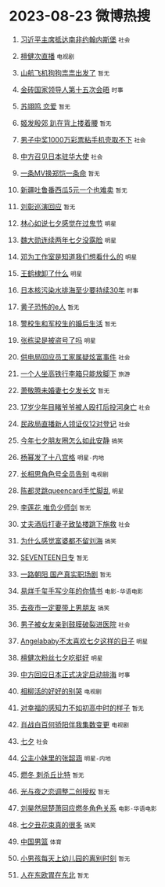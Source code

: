 # 2023-08-23 微博热搜 
1. [习近平主席抵达南非约翰内斯堡](https://m.weibo.cn/search?containerid=100103type%3D1%26t%3D10%26q%3D%23%E4%B9%A0%E8%BF%91%E5%B9%B3%E4%B8%BB%E5%B8%AD%E6%8A%B5%E8%BE%BE%E5%8D%97%E9%9D%9E%E7%BA%A6%E7%BF%B0%E5%86%85%E6%96%AF%E5%A0%A1%23&stream_entry_id=51&isnewpage=1&extparam=seat%3D1%26pos%3D0%26stream_entry_id%3D51%26c_type%3D51%26dgr%3D0%26filter_type%3Drealtimehot%26cate%3D10103%26display_time%3D1692720648%26pre_seqid%3D1692720648435027195112&luicode=10000011&lfid=106003type%3D25%26t%3D3%26disable_hot%3D1%26filter_type%3Drealtimehot) `社会` 

2. [檀健次直播](https://m.weibo.cn/search?containerid=100103type%3D1%26t%3D10%26q%3D%E6%AA%80%E5%81%A5%E6%AC%A1%E7%9B%B4%E6%92%AD&stream_entry_id=31&isnewpage=1&extparam=seat%3D1%26filter_type%3Drealtimehot%26stream_entry_id%3D31%26q%3D%25E6%25AA%2580%25E5%2581%25A5%25E6%25AC%25A1%25E7%259B%25B4%25E6%2592%25AD%26realpos%3D1%26flag%3D16%26pos%3D0%26dgr%3D0%26c_type%3D31%26cate%3D5001%26band_rank%3D1%26lcate%3D5001%26display_time%3D1692720648%26pre_seqid%3D1692720648435027195112&luicode=10000011&lfid=106003type%3D25%26t%3D3%26disable_hot%3D1%26filter_type%3Drealtimehot) `电视剧` 

3. [山航飞机狗狗祟祟出发了](https://m.weibo.cn/search?containerid=100103type%3D1%26t%3D10%26q%3D%E5%B1%B1%E8%88%AA%E9%A3%9E%E6%9C%BA%E7%8B%97%E7%8B%97%E7%A5%9F%E7%A5%9F%E5%87%BA%E5%8F%91%E4%BA%86&stream_entry_id=31&isnewpage=1&extparam=seat%3D1%26filter_type%3Drealtimehot%26stream_entry_id%3D31%26q%3D%25E5%25B1%25B1%25E8%2588%25AA%25E9%25A3%259E%25E6%259C%25BA%25E7%258B%2597%25E7%258B%2597%25E7%25A5%259F%25E7%25A5%259F%25E5%2587%25BA%25E5%258F%2591%25E4%25BA%2586%26realpos%3D2%26flag%3D1%26pos%3D1%26dgr%3D0%26c_type%3D31%26cate%3D5001%26band_rank%3D2%26lcate%3D5001%26display_time%3D1692720648%26pre_seqid%3D1692720648435027195112&luicode=10000011&lfid=106003type%3D25%26t%3D3%26disable_hot%3D1%26filter_type%3Drealtimehot) `暂无` 

4. [金砖国家领导人第十五次会晤](https://m.weibo.cn/search?containerid=100103type%3D1%26t%3D10%26q%3D%23%E9%87%91%E7%A0%96%E5%9B%BD%E5%AE%B6%E9%A2%86%E5%AF%BC%E4%BA%BA%E7%AC%AC%E5%8D%81%E4%BA%94%E6%AC%A1%E4%BC%9A%E6%99%A4%23&stream_entry_id=31&isnewpage=1&extparam=seat%3D1%26filter_type%3Drealtimehot%26stream_entry_id%3D31%26q%3D%2523%25E9%2587%2591%25E7%25A0%2596%25E5%259B%25BD%25E5%25AE%25B6%25E9%25A2%2586%25E5%25AF%25BC%25E4%25BA%25BA%25E7%25AC%25AC%25E5%258D%2581%25E4%25BA%2594%25E6%25AC%25A1%25E4%25BC%259A%25E6%2599%25A4%2523%26realpos%3D3%26flag%3D0%26pos%3D2%26dgr%3D0%26c_type%3D31%26cate%3D5001%26band_rank%3D3%26lcate%3D5001%26display_time%3D1692720648%26pre_seqid%3D1692720648435027195112&luicode=10000011&lfid=106003type%3D25%26t%3D3%26disable_hot%3D1%26filter_type%3Drealtimehot) `时事` 

5. [苏翊鸣 恋爱](https://m.weibo.cn/search?containerid=100103type%3D1%26t%3D10%26q%3D%E8%8B%8F%E7%BF%8A%E9%B8%A3+%E6%81%8B%E7%88%B1&stream_entry_id=31&isnewpage=1&extparam=seat%3D1%26filter_type%3Drealtimehot%26stream_entry_id%3D31%26q%3D%25E8%258B%258F%25E7%25BF%258A%25E9%25B8%25A3%2520%25E6%2581%258B%25E7%2588%25B1%26realpos%3D4%26flag%3D2%26pos%3D3%26dgr%3D0%26c_type%3D31%26cate%3D5001%26band_rank%3D4%26lcate%3D5001%26display_time%3D1692720648%26pre_seqid%3D1692720648435027195112&luicode=10000011&lfid=106003type%3D25%26t%3D3%26disable_hot%3D1%26filter_type%3Drealtimehot) `暂无` 

6. [姬发殷郊 趴在背上搂着腰](https://m.weibo.cn/search?containerid=100103type%3D1%26t%3D10%26q%3D%E5%A7%AC%E5%8F%91%E6%AE%B7%E9%83%8A+%E8%B6%B4%E5%9C%A8%E8%83%8C%E4%B8%8A%E6%90%82%E7%9D%80%E8%85%B0&stream_entry_id=31&isnewpage=1&extparam=seat%3D1%26filter_type%3Drealtimehot%26stream_entry_id%3D31%26q%3D%25E5%25A7%25AC%25E5%258F%2591%25E6%25AE%25B7%25E9%2583%258A%2520%25E8%25B6%25B4%25E5%259C%25A8%25E8%2583%258C%25E4%25B8%258A%25E6%2590%2582%25E7%259D%2580%25E8%2585%25B0%26realpos%3D5%26flag%3D1%26pos%3D4%26dgr%3D0%26c_type%3D31%26cate%3D5001%26band_rank%3D5%26lcate%3D5001%26display_time%3D1692720648%26pre_seqid%3D1692720648435027195112&luicode=10000011&lfid=106003type%3D25%26t%3D3%26disable_hot%3D1%26filter_type%3Drealtimehot) `暂无` 

7. [男子中奖1000万彩票粘手机壳取不下](https://m.weibo.cn/search?containerid=100103type%3D1%26t%3D10%26q%3D%23%E7%94%B7%E5%AD%90%E4%B8%AD%E5%A5%961000%E4%B8%87%E5%BD%A9%E7%A5%A8%E7%B2%98%E6%89%8B%E6%9C%BA%E5%A3%B3%E5%8F%96%E4%B8%8D%E4%B8%8B%23&stream_entry_id=31&isnewpage=1&extparam=seat%3D1%26filter_type%3Drealtimehot%26stream_entry_id%3D31%26q%3D%2523%25E7%2594%25B7%25E5%25AD%2590%25E4%25B8%25AD%25E5%25A5%25961000%25E4%25B8%2587%25E5%25BD%25A9%25E7%25A5%25A8%25E7%25B2%2598%25E6%2589%258B%25E6%259C%25BA%25E5%25A3%25B3%25E5%258F%2596%25E4%25B8%258D%25E4%25B8%258B%2523%26realpos%3D6%26flag%3D0%26pos%3D5%26dgr%3D0%26c_type%3D31%26cate%3D5001%26band_rank%3D6%26lcate%3D5001%26display_time%3D1692720648%26pre_seqid%3D1692720648435027195112&luicode=10000011&lfid=106003type%3D25%26t%3D3%26disable_hot%3D1%26filter_type%3Drealtimehot) `社会` 

8. [中方召见日本驻华大使](https://m.weibo.cn/search?containerid=100103type%3D1%26t%3D10%26q%3D%23%E4%B8%AD%E6%96%B9%E5%8F%AC%E8%A7%81%E6%97%A5%E6%9C%AC%E9%A9%BB%E5%8D%8E%E5%A4%A7%E4%BD%BF%23&stream_entry_id=31&isnewpage=1&extparam=seat%3D1%26filter_type%3Drealtimehot%26stream_entry_id%3D31%26q%3D%2523%25E4%25B8%25AD%25E6%2596%25B9%25E5%258F%25AC%25E8%25A7%2581%25E6%2597%25A5%25E6%259C%25AC%25E9%25A9%25BB%25E5%258D%258E%25E5%25A4%25A7%25E4%25BD%25BF%2523%26realpos%3D7%26flag%3D0%26pos%3D6%26dgr%3D0%26c_type%3D31%26cate%3D5001%26band_rank%3D7%26lcate%3D5001%26display_time%3D1692720648%26pre_seqid%3D1692720648435027195112&luicode=10000011&lfid=106003type%3D25%26t%3D3%26disable_hot%3D1%26filter_type%3Drealtimehot) `社会` 

9. [一条MV换郑恺一条命](https://m.weibo.cn/search?containerid=100103type%3D1%26t%3D10%26q%3D%E4%B8%80%E6%9D%A1MV%E6%8D%A2%E9%83%91%E6%81%BA%E4%B8%80%E6%9D%A1%E5%91%BD&stream_entry_id=31&isnewpage=1&extparam=seat%3D1%26filter_type%3Drealtimehot%26stream_entry_id%3D31%26q%3D%25E4%25B8%2580%25E6%259D%25A1MV%25E6%258D%25A2%25E9%2583%2591%25E6%2581%25BA%25E4%25B8%2580%25E6%259D%25A1%25E5%2591%25BD%26realpos%3D8%26flag%3D1%26pos%3D7%26dgr%3D0%26c_type%3D31%26cate%3D5001%26band_rank%3D8%26lcate%3D5001%26display_time%3D1692720648%26pre_seqid%3D1692720648435027195112&luicode=10000011&lfid=106003type%3D25%26t%3D3%26disable_hot%3D1%26filter_type%3Drealtimehot) `暂无` 

10. [新疆吐鲁番西瓜5元一个也难卖](https://m.weibo.cn/search?containerid=100103type%3D1%26t%3D10%26q%3D%E6%96%B0%E7%96%86%E5%90%90%E9%B2%81%E7%95%AA%E8%A5%BF%E7%93%9C5%E5%85%83%E4%B8%80%E4%B8%AA%E4%B9%9F%E9%9A%BE%E5%8D%96&stream_entry_id=31&isnewpage=1&extparam=seat%3D1%26filter_type%3Drealtimehot%26stream_entry_id%3D31%26q%3D%25E6%2596%25B0%25E7%2596%2586%25E5%2590%2590%25E9%25B2%2581%25E7%2595%25AA%25E8%25A5%25BF%25E7%2593%259C5%25E5%2585%2583%25E4%25B8%2580%25E4%25B8%25AA%25E4%25B9%259F%25E9%259A%25BE%25E5%258D%2596%26realpos%3D9%26flag%3D0%26pos%3D8%26dgr%3D0%26c_type%3D31%26cate%3D5001%26band_rank%3D9%26lcate%3D5001%26display_time%3D1692720648%26pre_seqid%3D1692720648435027195112&luicode=10000011&lfid=106003type%3D25%26t%3D3%26disable_hot%3D1%26filter_type%3Drealtimehot) `暂无` 

11. [刘彰巡演回应](https://m.weibo.cn/search?containerid=100103type%3D1%26t%3D10%26q%3D%E5%88%98%E5%BD%B0%E5%B7%A1%E6%BC%94%E5%9B%9E%E5%BA%94&stream_entry_id=31&isnewpage=1&extparam=seat%3D1%26filter_type%3Drealtimehot%26stream_entry_id%3D31%26q%3D%25E5%2588%2598%25E5%25BD%25B0%25E5%25B7%25A1%25E6%25BC%2594%25E5%259B%259E%25E5%25BA%2594%26realpos%3D10%26flag%3D1%26pos%3D9%26dgr%3D0%26c_type%3D31%26cate%3D5001%26band_rank%3D10%26lcate%3D5001%26display_time%3D1692720648%26pre_seqid%3D1692720648435027195112&luicode=10000011&lfid=106003type%3D25%26t%3D3%26disable_hot%3D1%26filter_type%3Drealtimehot) `暂无` 

12. [林心如说七夕感觉在过鬼节](https://m.weibo.cn/search?containerid=100103type%3D1%26t%3D10%26q%3D%23%E6%9E%97%E5%BF%83%E5%A6%82%E8%AF%B4%E4%B8%83%E5%A4%95%E6%84%9F%E8%A7%89%E5%9C%A8%E8%BF%87%E9%AC%BC%E8%8A%82%23&stream_entry_id=31&isnewpage=1&extparam=seat%3D1%26filter_type%3Drealtimehot%26stream_entry_id%3D31%26q%3D%2523%25E6%259E%2597%25E5%25BF%2583%25E5%25A6%2582%25E8%25AF%25B4%25E4%25B8%2583%25E5%25A4%2595%25E6%2584%259F%25E8%25A7%2589%25E5%259C%25A8%25E8%25BF%2587%25E9%25AC%25BC%25E8%258A%2582%2523%26realpos%3D11%26flag%3D2%26pos%3D10%26dgr%3D0%26c_type%3D31%26cate%3D5001%26band_rank%3D11%26lcate%3D5001%26display_time%3D1692720648%26pre_seqid%3D1692720648435027195112&luicode=10000011&lfid=106003type%3D25%26t%3D3%26disable_hot%3D1%26filter_type%3Drealtimehot) `明星` 

13. [魏大勋连续两年七夕没露脸](https://m.weibo.cn/search?containerid=100103type%3D1%26t%3D10%26q%3D%23%E9%AD%8F%E5%A4%A7%E5%8B%8B%E8%BF%9E%E7%BB%AD%E4%B8%A4%E5%B9%B4%E4%B8%83%E5%A4%95%E6%B2%A1%E9%9C%B2%E8%84%B8%23&stream_entry_id=31&isnewpage=1&extparam=seat%3D1%26filter_type%3Drealtimehot%26stream_entry_id%3D31%26q%3D%2523%25E9%25AD%258F%25E5%25A4%25A7%25E5%258B%258B%25E8%25BF%259E%25E7%25BB%25AD%25E4%25B8%25A4%25E5%25B9%25B4%25E4%25B8%2583%25E5%25A4%2595%25E6%25B2%25A1%25E9%259C%25B2%25E8%2584%25B8%2523%26realpos%3D12%26flag%3D2%26pos%3D11%26dgr%3D0%26c_type%3D31%26cate%3D5001%26band_rank%3D12%26lcate%3D5001%26display_time%3D1692720648%26pre_seqid%3D1692720648435027195112&luicode=10000011&lfid=106003type%3D25%26t%3D3%26disable_hot%3D1%26filter_type%3Drealtimehot) `明星` 

14. [邓为工作室是知道我们想看什么的](https://m.weibo.cn/search?containerid=100103type%3D1%26t%3D10%26q%3D%23%E9%82%93%E4%B8%BA%E5%B7%A5%E4%BD%9C%E5%AE%A4%E6%98%AF%E7%9F%A5%E9%81%93%E6%88%91%E4%BB%AC%E6%83%B3%E7%9C%8B%E4%BB%80%E4%B9%88%E7%9A%84%23&stream_entry_id=31&isnewpage=1&extparam=seat%3D1%26filter_type%3Drealtimehot%26stream_entry_id%3D31%26q%3D%2523%25E9%2582%2593%25E4%25B8%25BA%25E5%25B7%25A5%25E4%25BD%259C%25E5%25AE%25A4%25E6%2598%25AF%25E7%259F%25A5%25E9%2581%2593%25E6%2588%2591%25E4%25BB%25AC%25E6%2583%25B3%25E7%259C%258B%25E4%25BB%2580%25E4%25B9%2588%25E7%259A%2584%2523%26realpos%3D13%26flag%3D1%26pos%3D12%26dgr%3D0%26c_type%3D31%26cate%3D5001%26band_rank%3D13%26lcate%3D5001%26display_time%3D1692720648%26pre_seqid%3D1692720648435027195112&luicode=10000011&lfid=106003type%3D25%26t%3D3%26disable_hot%3D1%26filter_type%3Drealtimehot) `明星` 

15. [王鹤棣卸了什么](https://m.weibo.cn/search?containerid=100103type%3D1%26t%3D10%26q%3D%23%E7%8E%8B%E9%B9%A4%E6%A3%A3%E5%8D%B8%E4%BA%86%E4%BB%80%E4%B9%88%23&stream_entry_id=31&isnewpage=1&extparam=seat%3D1%26filter_type%3Drealtimehot%26stream_entry_id%3D31%26q%3D%2523%25E7%258E%258B%25E9%25B9%25A4%25E6%25A3%25A3%25E5%258D%25B8%25E4%25BA%2586%25E4%25BB%2580%25E4%25B9%2588%2523%26realpos%3D14%26flag%3D1%26pos%3D13%26dgr%3D0%26c_type%3D31%26cate%3D5001%26band_rank%3D14%26lcate%3D5001%26display_time%3D1692720648%26pre_seqid%3D1692720648435027195112&luicode=10000011&lfid=106003type%3D25%26t%3D3%26disable_hot%3D1%26filter_type%3Drealtimehot) `明星` 

16. [日本核污染水排海至少要持续30年](https://m.weibo.cn/search?containerid=100103type%3D1%26t%3D10%26q%3D%23%E6%97%A5%E6%9C%AC%E6%A0%B8%E6%B1%A1%E6%9F%93%E6%B0%B4%E6%8E%92%E6%B5%B7%E8%87%B3%E5%B0%91%E8%A6%81%E6%8C%81%E7%BB%AD30%E5%B9%B4%23&stream_entry_id=31&isnewpage=1&extparam=seat%3D1%26filter_type%3Drealtimehot%26stream_entry_id%3D31%26q%3D%2523%25E6%2597%25A5%25E6%259C%25AC%25E6%25A0%25B8%25E6%25B1%25A1%25E6%259F%2593%25E6%25B0%25B4%25E6%258E%2592%25E6%25B5%25B7%25E8%2587%25B3%25E5%25B0%2591%25E8%25A6%2581%25E6%258C%2581%25E7%25BB%25AD30%25E5%25B9%25B4%2523%26realpos%3D15%26flag%3D0%26pos%3D14%26dgr%3D0%26c_type%3D31%26cate%3D5001%26band_rank%3D15%26lcate%3D5001%26display_time%3D1692720648%26pre_seqid%3D1692720648435027195112&luicode=10000011&lfid=106003type%3D25%26t%3D3%26disable_hot%3D1%26filter_type%3Drealtimehot) `时事` 

17. [黄子恐怖的e人](https://m.weibo.cn/search?containerid=100103type%3D1%26t%3D10%26q%3D%E9%BB%84%E5%AD%90%E6%81%90%E6%80%96%E7%9A%84e%E4%BA%BA&stream_entry_id=31&isnewpage=1&extparam=seat%3D1%26filter_type%3Drealtimehot%26stream_entry_id%3D31%26q%3D%25E9%25BB%2584%25E5%25AD%2590%25E6%2581%2590%25E6%2580%2596%25E7%259A%2584e%25E4%25BA%25BA%26realpos%3D16%26flag%3D1%26pos%3D15%26dgr%3D0%26c_type%3D31%26cate%3D5001%26band_rank%3D16%26lcate%3D5001%26display_time%3D1692720648%26pre_seqid%3D1692720648435027195112&luicode=10000011&lfid=106003type%3D25%26t%3D3%26disable_hot%3D1%26filter_type%3Drealtimehot) `暂无` 

18. [警校生和军校生的婚后生活](https://m.weibo.cn/search?containerid=100103type%3D1%26t%3D10%26q%3D%E8%AD%A6%E6%A0%A1%E7%94%9F%E5%92%8C%E5%86%9B%E6%A0%A1%E7%94%9F%E7%9A%84%E5%A9%9A%E5%90%8E%E7%94%9F%E6%B4%BB&stream_entry_id=31&isnewpage=1&extparam=seat%3D1%26filter_type%3Drealtimehot%26stream_entry_id%3D31%26q%3D%25E8%25AD%25A6%25E6%25A0%25A1%25E7%2594%259F%25E5%2592%258C%25E5%2586%259B%25E6%25A0%25A1%25E7%2594%259F%25E7%259A%2584%25E5%25A9%259A%25E5%2590%258E%25E7%2594%259F%25E6%25B4%25BB%26realpos%3D17%26flag%3D1%26pos%3D16%26dgr%3D0%26c_type%3D31%26cate%3D5001%26band_rank%3D17%26lcate%3D5001%26display_time%3D1692720648%26pre_seqid%3D1692720648435027195112&luicode=10000011&lfid=106003type%3D25%26t%3D3%26disable_hot%3D1%26filter_type%3Drealtimehot) `暂无` 

19. [张栋梁是被盗号了吗](https://m.weibo.cn/search?containerid=100103type%3D1%26t%3D10%26q%3D%23%E5%BC%A0%E6%A0%8B%E6%A2%81%E6%98%AF%E8%A2%AB%E7%9B%97%E5%8F%B7%E4%BA%86%E5%90%97%23&stream_entry_id=31&isnewpage=1&extparam=seat%3D1%26filter_type%3Drealtimehot%26stream_entry_id%3D31%26q%3D%2523%25E5%25BC%25A0%25E6%25A0%258B%25E6%25A2%2581%25E6%2598%25AF%25E8%25A2%25AB%25E7%259B%2597%25E5%258F%25B7%25E4%25BA%2586%25E5%2590%2597%2523%26realpos%3D18%26flag%3D0%26pos%3D17%26dgr%3D0%26c_type%3D31%26cate%3D5001%26band_rank%3D18%26lcate%3D5001%26display_time%3D1692720648%26pre_seqid%3D1692720648435027195112&luicode=10000011&lfid=106003type%3D25%26t%3D3%26disable_hot%3D1%26filter_type%3Drealtimehot) `明星` 

20. [供电局回应员工家属疑炫富事件](https://m.weibo.cn/search?containerid=100103type%3D1%26t%3D10%26q%3D%23%E4%BE%9B%E7%94%B5%E5%B1%80%E5%9B%9E%E5%BA%94%E5%91%98%E5%B7%A5%E5%AE%B6%E5%B1%9E%E7%96%91%E7%82%AB%E5%AF%8C%E4%BA%8B%E4%BB%B6%23&stream_entry_id=31&isnewpage=1&extparam=seat%3D1%26filter_type%3Drealtimehot%26stream_entry_id%3D31%26q%3D%2523%25E4%25BE%259B%25E7%2594%25B5%25E5%25B1%2580%25E5%259B%259E%25E5%25BA%2594%25E5%2591%2598%25E5%25B7%25A5%25E5%25AE%25B6%25E5%25B1%259E%25E7%2596%2591%25E7%2582%25AB%25E5%25AF%258C%25E4%25BA%258B%25E4%25BB%25B6%2523%26realpos%3D19%26flag%3D0%26pos%3D18%26dgr%3D0%26c_type%3D31%26cate%3D5001%26band_rank%3D19%26lcate%3D5001%26display_time%3D1692720648%26pre_seqid%3D1692720648435027195112&luicode=10000011&lfid=106003type%3D25%26t%3D3%26disable_hot%3D1%26filter_type%3Drealtimehot) `社会` 

21. [一个人坐高铁行李箱只能放脚下](https://m.weibo.cn/search?containerid=100103type%3D1%26t%3D10%26q%3D%23%E4%B8%80%E4%B8%AA%E4%BA%BA%E5%9D%90%E9%AB%98%E9%93%81%E8%A1%8C%E6%9D%8E%E7%AE%B1%E5%8F%AA%E8%83%BD%E6%94%BE%E8%84%9A%E4%B8%8B%23&stream_entry_id=31&isnewpage=1&extparam=seat%3D1%26filter_type%3Drealtimehot%26stream_entry_id%3D31%26q%3D%2523%25E4%25B8%2580%25E4%25B8%25AA%25E4%25BA%25BA%25E5%259D%2590%25E9%25AB%2598%25E9%2593%2581%25E8%25A1%258C%25E6%259D%258E%25E7%25AE%25B1%25E5%258F%25AA%25E8%2583%25BD%25E6%2594%25BE%25E8%2584%259A%25E4%25B8%258B%2523%26realpos%3D20%26flag%3D0%26pos%3D19%26dgr%3D0%26c_type%3D31%26cate%3D5001%26band_rank%3D20%26lcate%3D5001%26display_time%3D1692720648%26pre_seqid%3D1692720648435027195112&luicode=10000011&lfid=106003type%3D25%26t%3D3%26disable_hot%3D1%26filter_type%3Drealtimehot) `旅游` 

22. [萧敬腾未婚妻七夕发长文](https://m.weibo.cn/search?containerid=100103type%3D1%26t%3D10%26q%3D%E8%90%A7%E6%95%AC%E8%85%BE%E6%9C%AA%E5%A9%9A%E5%A6%BB%E4%B8%83%E5%A4%95%E5%8F%91%E9%95%BF%E6%96%87&stream_entry_id=31&isnewpage=1&extparam=seat%3D1%26filter_type%3Drealtimehot%26stream_entry_id%3D31%26q%3D%25E8%2590%25A7%25E6%2595%25AC%25E8%2585%25BE%25E6%259C%25AA%25E5%25A9%259A%25E5%25A6%25BB%25E4%25B8%2583%25E5%25A4%2595%25E5%258F%2591%25E9%2595%25BF%25E6%2596%2587%26realpos%3D21%26flag%3D1%26pos%3D20%26dgr%3D0%26c_type%3D31%26cate%3D5001%26band_rank%3D21%26lcate%3D5001%26display_time%3D1692720648%26pre_seqid%3D1692720648435027195112&luicode=10000011&lfid=106003type%3D25%26t%3D3%26disable_hot%3D1%26filter_type%3Drealtimehot) `暂无` 

23. [17岁少年目睹爷爷被人殴打后投河身亡](https://m.weibo.cn/search?containerid=100103type%3D1%26t%3D10%26q%3D%2317%E5%B2%81%E5%B0%91%E5%B9%B4%E7%9B%AE%E7%9D%B9%E7%88%B7%E7%88%B7%E8%A2%AB%E4%BA%BA%E6%AE%B4%E6%89%93%E5%90%8E%E6%8A%95%E6%B2%B3%E8%BA%AB%E4%BA%A1%23&stream_entry_id=31&isnewpage=1&extparam=seat%3D1%26filter_type%3Drealtimehot%26stream_entry_id%3D31%26q%3D%252317%25E5%25B2%2581%25E5%25B0%2591%25E5%25B9%25B4%25E7%259B%25AE%25E7%259D%25B9%25E7%2588%25B7%25E7%2588%25B7%25E8%25A2%25AB%25E4%25BA%25BA%25E6%25AE%25B4%25E6%2589%2593%25E5%2590%258E%25E6%258A%2595%25E6%25B2%25B3%25E8%25BA%25AB%25E4%25BA%25A1%2523%26realpos%3D22%26flag%3D1%26pos%3D21%26dgr%3D0%26c_type%3D31%26cate%3D5001%26band_rank%3D22%26lcate%3D5001%26display_time%3D1692720648%26pre_seqid%3D1692720648435027195112&luicode=10000011&lfid=106003type%3D25%26t%3D3%26disable_hot%3D1%26filter_type%3Drealtimehot) `社会` 

24. [民政局直播新人领证仅12对登记](https://m.weibo.cn/search?containerid=100103type%3D1%26t%3D10%26q%3D%23%E6%B0%91%E6%94%BF%E5%B1%80%E7%9B%B4%E6%92%AD%E6%96%B0%E4%BA%BA%E9%A2%86%E8%AF%81%E4%BB%8512%E5%AF%B9%E7%99%BB%E8%AE%B0%23&stream_entry_id=31&isnewpage=1&extparam=seat%3D1%26filter_type%3Drealtimehot%26stream_entry_id%3D31%26q%3D%2523%25E6%25B0%2591%25E6%2594%25BF%25E5%25B1%2580%25E7%259B%25B4%25E6%2592%25AD%25E6%2596%25B0%25E4%25BA%25BA%25E9%25A2%2586%25E8%25AF%2581%25E4%25BB%258512%25E5%25AF%25B9%25E7%2599%25BB%25E8%25AE%25B0%2523%26realpos%3D23%26flag%3D1%26pos%3D22%26dgr%3D0%26c_type%3D31%26cate%3D5001%26band_rank%3D23%26lcate%3D5001%26display_time%3D1692720648%26pre_seqid%3D1692720648435027195112&luicode=10000011&lfid=106003type%3D25%26t%3D3%26disable_hot%3D1%26filter_type%3Drealtimehot) `社会` 

25. [今年七夕朋友圈怎么如此安静](https://m.weibo.cn/search?containerid=100103type%3D1%26t%3D10%26q%3D%23%E4%BB%8A%E5%B9%B4%E4%B8%83%E5%A4%95%E6%9C%8B%E5%8F%8B%E5%9C%88%E6%80%8E%E4%B9%88%E5%A6%82%E6%AD%A4%E5%AE%89%E9%9D%99%23&stream_entry_id=31&isnewpage=1&extparam=seat%3D1%26filter_type%3Drealtimehot%26stream_entry_id%3D31%26q%3D%2523%25E4%25BB%258A%25E5%25B9%25B4%25E4%25B8%2583%25E5%25A4%2595%25E6%259C%258B%25E5%258F%258B%25E5%259C%2588%25E6%2580%258E%25E4%25B9%2588%25E5%25A6%2582%25E6%25AD%25A4%25E5%25AE%2589%25E9%259D%2599%2523%26realpos%3D24%26flag%3D0%26pos%3D23%26dgr%3D0%26c_type%3D31%26cate%3D5001%26band_rank%3D24%26lcate%3D5001%26display_time%3D1692720648%26pre_seqid%3D1692720648435027195112&luicode=10000011&lfid=106003type%3D25%26t%3D3%26disable_hot%3D1%26filter_type%3Drealtimehot) `搞笑` 

26. [杨幂发了十八宫格](https://m.weibo.cn/search?containerid=100103type%3D1%26t%3D10%26q%3D%23%E6%9D%A8%E5%B9%82%E5%8F%91%E4%BA%86%E5%8D%81%E5%85%AB%E5%AE%AB%E6%A0%BC%23&stream_entry_id=31&isnewpage=1&extparam=seat%3D1%26filter_type%3Drealtimehot%26stream_entry_id%3D31%26q%3D%2523%25E6%259D%25A8%25E5%25B9%2582%25E5%258F%2591%25E4%25BA%2586%25E5%258D%2581%25E5%2585%25AB%25E5%25AE%25AB%25E6%25A0%25BC%2523%26realpos%3D25%26flag%3D1%26pos%3D24%26dgr%3D0%26c_type%3D31%26cate%3D5001%26band_rank%3D25%26lcate%3D5001%26display_time%3D1692720648%26pre_seqid%3D1692720648435027195112&luicode=10000011&lfid=106003type%3D25%26t%3D3%26disable_hot%3D1%26filter_type%3Drealtimehot) `明星-内地` 

27. [长相思角色号全员告别](https://m.weibo.cn/search?containerid=100103type%3D1%26t%3D10%26q%3D%23%E9%95%BF%E7%9B%B8%E6%80%9D%E8%A7%92%E8%89%B2%E5%8F%B7%E5%85%A8%E5%91%98%E5%91%8A%E5%88%AB%23&stream_entry_id=31&isnewpage=1&extparam=seat%3D1%26filter_type%3Drealtimehot%26stream_entry_id%3D31%26q%3D%2523%25E9%2595%25BF%25E7%259B%25B8%25E6%2580%259D%25E8%25A7%2592%25E8%2589%25B2%25E5%258F%25B7%25E5%2585%25A8%25E5%2591%2598%25E5%2591%258A%25E5%2588%25AB%2523%26realpos%3D26%26flag%3D1%26pos%3D25%26dgr%3D0%26c_type%3D31%26cate%3D5001%26band_rank%3D26%26lcate%3D5001%26display_time%3D1692720648%26pre_seqid%3D1692720648435027195112&luicode=10000011&lfid=106003type%3D25%26t%3D3%26disable_hot%3D1%26filter_type%3Drealtimehot) `电视剧` 

28. [陈都灵跳queencard手忙脚乱](https://m.weibo.cn/search?containerid=100103type%3D1%26t%3D10%26q%3D%23%E9%99%88%E9%83%BD%E7%81%B5%E8%B7%B3queencard%E6%89%8B%E5%BF%99%E8%84%9A%E4%B9%B1%23&stream_entry_id=31&isnewpage=1&extparam=seat%3D1%26filter_type%3Drealtimehot%26stream_entry_id%3D31%26q%3D%2523%25E9%2599%2588%25E9%2583%25BD%25E7%2581%25B5%25E8%25B7%25B3queencard%25E6%2589%258B%25E5%25BF%2599%25E8%2584%259A%25E4%25B9%25B1%2523%26realpos%3D27%26flag%3D1%26pos%3D26%26dgr%3D0%26c_type%3D31%26cate%3D5001%26band_rank%3D27%26lcate%3D5001%26display_time%3D1692720648%26pre_seqid%3D1692720648435027195112&luicode=10000011&lfid=106003type%3D25%26t%3D3%26disable_hot%3D1%26filter_type%3Drealtimehot) `明星` 

29. [李莲花 唯负少师剑](https://m.weibo.cn/search?containerid=100103type%3D1%26t%3D10%26q%3D%E6%9D%8E%E8%8E%B2%E8%8A%B1+%E5%94%AF%E8%B4%9F%E5%B0%91%E5%B8%88%E5%89%91&stream_entry_id=31&isnewpage=1&extparam=seat%3D1%26filter_type%3Drealtimehot%26stream_entry_id%3D31%26q%3D%25E6%259D%258E%25E8%258E%25B2%25E8%258A%25B1%2520%25E5%2594%25AF%25E8%25B4%259F%25E5%25B0%2591%25E5%25B8%2588%25E5%2589%2591%26realpos%3D28%26flag%3D1%26pos%3D27%26dgr%3D0%26c_type%3D31%26cate%3D5001%26band_rank%3D28%26lcate%3D5001%26display_time%3D1692720648%26pre_seqid%3D1692720648435027195112&luicode=10000011&lfid=106003type%3D25%26t%3D3%26disable_hot%3D1%26filter_type%3Drealtimehot) `暂无` 

30. [丈夫酒后打妻子致坠楼跳下施救](https://m.weibo.cn/search?containerid=100103type%3D1%26t%3D10%26q%3D%23%E4%B8%88%E5%A4%AB%E9%85%92%E5%90%8E%E6%89%93%E5%A6%BB%E5%AD%90%E8%87%B4%E5%9D%A0%E6%A5%BC%E8%B7%B3%E4%B8%8B%E6%96%BD%E6%95%91%23&stream_entry_id=31&isnewpage=1&extparam=seat%3D1%26filter_type%3Drealtimehot%26stream_entry_id%3D31%26q%3D%2523%25E4%25B8%2588%25E5%25A4%25AB%25E9%2585%2592%25E5%2590%258E%25E6%2589%2593%25E5%25A6%25BB%25E5%25AD%2590%25E8%2587%25B4%25E5%259D%25A0%25E6%25A5%25BC%25E8%25B7%25B3%25E4%25B8%258B%25E6%2596%25BD%25E6%2595%2591%2523%26realpos%3D29%26flag%3D0%26pos%3D28%26dgr%3D0%26c_type%3D31%26cate%3D5001%26band_rank%3D29%26lcate%3D5001%26display_time%3D1692720648%26pre_seqid%3D1692720648435027195112&luicode=10000011&lfid=106003type%3D25%26t%3D3%26disable_hot%3D1%26filter_type%3Drealtimehot) `社会` 

31. [为什么感觉富婆都不留刘海](https://m.weibo.cn/search?containerid=100103type%3D1%26t%3D10%26q%3D%23%E4%B8%BA%E4%BB%80%E4%B9%88%E6%84%9F%E8%A7%89%E5%AF%8C%E5%A9%86%E9%83%BD%E4%B8%8D%E7%95%99%E5%88%98%E6%B5%B7%23&stream_entry_id=31&isnewpage=1&extparam=seat%3D1%26filter_type%3Drealtimehot%26stream_entry_id%3D31%26q%3D%2523%25E4%25B8%25BA%25E4%25BB%2580%25E4%25B9%2588%25E6%2584%259F%25E8%25A7%2589%25E5%25AF%258C%25E5%25A9%2586%25E9%2583%25BD%25E4%25B8%258D%25E7%2595%2599%25E5%2588%2598%25E6%25B5%25B7%2523%26realpos%3D30%26flag%3D0%26pos%3D29%26dgr%3D0%26c_type%3D31%26cate%3D5001%26band_rank%3D30%26lcate%3D5001%26display_time%3D1692720648%26pre_seqid%3D1692720648435027195112&luicode=10000011&lfid=106003type%3D25%26t%3D3%26disable_hot%3D1%26filter_type%3Drealtimehot) `搞笑` 

32. [SEVENTEEN日专](https://m.weibo.cn/search?containerid=100103type%3D1%26t%3D10%26q%3DSEVENTEEN%E6%97%A5%E4%B8%93&stream_entry_id=31&isnewpage=1&extparam=seat%3D1%26filter_type%3Drealtimehot%26stream_entry_id%3D31%26q%3DSEVENTEEN%25E6%2597%25A5%25E4%25B8%2593%26realpos%3D31%26flag%3D1%26pos%3D30%26dgr%3D0%26c_type%3D31%26cate%3D5001%26band_rank%3D31%26lcate%3D5001%26display_time%3D1692720648%26pre_seqid%3D1692720648435027195112&luicode=10000011&lfid=106003type%3D25%26t%3D3%26disable_hot%3D1%26filter_type%3Drealtimehot) `暂无` 

33. [一路朝阳 国产真实职场剧](https://m.weibo.cn/search?containerid=100103type%3D1%26t%3D10%26q%3D%E4%B8%80%E8%B7%AF%E6%9C%9D%E9%98%B3+%E5%9B%BD%E4%BA%A7%E7%9C%9F%E5%AE%9E%E8%81%8C%E5%9C%BA%E5%89%A7&stream_entry_id=31&isnewpage=1&extparam=seat%3D1%26filter_type%3Drealtimehot%26stream_entry_id%3D31%26q%3D%25E4%25B8%2580%25E8%25B7%25AF%25E6%259C%259D%25E9%2598%25B3%2520%25E5%259B%25BD%25E4%25BA%25A7%25E7%259C%259F%25E5%25AE%259E%25E8%2581%258C%25E5%259C%25BA%25E5%2589%25A7%26realpos%3D32%26flag%3D1%26pos%3D31%26dgr%3D0%26c_type%3D31%26cate%3D5001%26band_rank%3D32%26lcate%3D5001%26display_time%3D1692720648%26pre_seqid%3D1692720648435027195112&luicode=10000011&lfid=106003type%3D25%26t%3D3%26disable_hot%3D1%26filter_type%3Drealtimehot) `暂无` 

34. [易烊千玺手写少年的你情书](https://m.weibo.cn/search?containerid=100103type%3D1%26t%3D10%26q%3D%23%E6%98%93%E7%83%8A%E5%8D%83%E7%8E%BA%E6%89%8B%E5%86%99%E5%B0%91%E5%B9%B4%E7%9A%84%E4%BD%A0%E6%83%85%E4%B9%A6%23&stream_entry_id=31&isnewpage=1&extparam=seat%3D1%26filter_type%3Drealtimehot%26stream_entry_id%3D31%26q%3D%2523%25E6%2598%2593%25E7%2583%258A%25E5%258D%2583%25E7%258E%25BA%25E6%2589%258B%25E5%2586%2599%25E5%25B0%2591%25E5%25B9%25B4%25E7%259A%2584%25E4%25BD%25A0%25E6%2583%2585%25E4%25B9%25A6%2523%26realpos%3D33%26flag%3D1%26pos%3D32%26dgr%3D0%26c_type%3D31%26cate%3D5001%26band_rank%3D33%26lcate%3D5001%26display_time%3D1692720648%26pre_seqid%3D1692720648435027195112&luicode=10000011&lfid=106003type%3D25%26t%3D3%26disable_hot%3D1%26filter_type%3Drealtimehot) `电影-华语电影` 

35. [去夜市一定要带上男朋友](https://m.weibo.cn/search?containerid=100103type%3D1%26t%3D10%26q%3D%23%E5%8E%BB%E5%A4%9C%E5%B8%82%E4%B8%80%E5%AE%9A%E8%A6%81%E5%B8%A6%E4%B8%8A%E7%94%B7%E6%9C%8B%E5%8F%8B%23&stream_entry_id=31&isnewpage=1&extparam=seat%3D1%26filter_type%3Drealtimehot%26stream_entry_id%3D31%26q%3D%2523%25E5%258E%25BB%25E5%25A4%259C%25E5%25B8%2582%25E4%25B8%2580%25E5%25AE%259A%25E8%25A6%2581%25E5%25B8%25A6%25E4%25B8%258A%25E7%2594%25B7%25E6%259C%258B%25E5%258F%258B%2523%26realpos%3D34%26flag%3D1%26pos%3D33%26dgr%3D0%26c_type%3D31%26cate%3D5001%26band_rank%3D34%26lcate%3D5001%26display_time%3D1692720648%26pre_seqid%3D1692720648435027195112&luicode=10000011&lfid=106003type%3D25%26t%3D3%26disable_hot%3D1%26filter_type%3Drealtimehot) `搞笑` 

36. [男子被女友亲到鼓膜破裂进医院](https://m.weibo.cn/search?containerid=100103type%3D1%26t%3D10%26q%3D%23%E7%94%B7%E5%AD%90%E8%A2%AB%E5%A5%B3%E5%8F%8B%E4%BA%B2%E5%88%B0%E9%BC%93%E8%86%9C%E7%A0%B4%E8%A3%82%E8%BF%9B%E5%8C%BB%E9%99%A2%23&stream_entry_id=31&isnewpage=1&extparam=seat%3D1%26filter_type%3Drealtimehot%26stream_entry_id%3D31%26q%3D%2523%25E7%2594%25B7%25E5%25AD%2590%25E8%25A2%25AB%25E5%25A5%25B3%25E5%258F%258B%25E4%25BA%25B2%25E5%2588%25B0%25E9%25BC%2593%25E8%2586%259C%25E7%25A0%25B4%25E8%25A3%2582%25E8%25BF%259B%25E5%258C%25BB%25E9%2599%25A2%2523%26realpos%3D35%26flag%3D0%26pos%3D34%26dgr%3D0%26c_type%3D31%26cate%3D5001%26band_rank%3D35%26lcate%3D5001%26display_time%3D1692720648%26pre_seqid%3D1692720648435027195112&luicode=10000011&lfid=106003type%3D25%26t%3D3%26disable_hot%3D1%26filter_type%3Drealtimehot) `社会` 

37. [Angelababy不太喜欢七夕这样的日子](https://m.weibo.cn/search?containerid=100103type%3D1%26t%3D10%26q%3D%23Angelababy%E4%B8%8D%E5%A4%AA%E5%96%9C%E6%AC%A2%E4%B8%83%E5%A4%95%E8%BF%99%E6%A0%B7%E7%9A%84%E6%97%A5%E5%AD%90%23&stream_entry_id=31&isnewpage=1&extparam=seat%3D1%26filter_type%3Drealtimehot%26stream_entry_id%3D31%26q%3D%2523Angelababy%25E4%25B8%258D%25E5%25A4%25AA%25E5%2596%259C%25E6%25AC%25A2%25E4%25B8%2583%25E5%25A4%2595%25E8%25BF%2599%25E6%25A0%25B7%25E7%259A%2584%25E6%2597%25A5%25E5%25AD%2590%2523%26realpos%3D36%26flag%3D1%26pos%3D35%26dgr%3D0%26c_type%3D31%26cate%3D5001%26band_rank%3D36%26lcate%3D5001%26display_time%3D1692720648%26pre_seqid%3D1692720648435027195112&luicode=10000011&lfid=106003type%3D25%26t%3D3%26disable_hot%3D1%26filter_type%3Drealtimehot) `明星` 

38. [檀健次粉丝七夕吃挺好](https://m.weibo.cn/search?containerid=100103type%3D1%26t%3D10%26q%3D%23%E6%AA%80%E5%81%A5%E6%AC%A1%E7%B2%89%E4%B8%9D%E4%B8%83%E5%A4%95%E5%90%83%E6%8C%BA%E5%A5%BD%23&stream_entry_id=31&isnewpage=1&extparam=seat%3D1%26filter_type%3Drealtimehot%26stream_entry_id%3D31%26q%3D%2523%25E6%25AA%2580%25E5%2581%25A5%25E6%25AC%25A1%25E7%25B2%2589%25E4%25B8%259D%25E4%25B8%2583%25E5%25A4%2595%25E5%2590%2583%25E6%258C%25BA%25E5%25A5%25BD%2523%26realpos%3D37%26flag%3D1%26pos%3D36%26dgr%3D0%26c_type%3D31%26cate%3D5001%26band_rank%3D37%26lcate%3D5001%26display_time%3D1692720648%26pre_seqid%3D1692720648435027195112&luicode=10000011&lfid=106003type%3D25%26t%3D3%26disable_hot%3D1%26filter_type%3Drealtimehot) `明星` 

39. [中方回应日本正式决定启动排海](https://m.weibo.cn/search?containerid=100103type%3D1%26t%3D10%26q%3D%23%E4%B8%AD%E6%96%B9%E5%9B%9E%E5%BA%94%E6%97%A5%E6%9C%AC%E6%AD%A3%E5%BC%8F%E5%86%B3%E5%AE%9A%E5%90%AF%E5%8A%A8%E6%8E%92%E6%B5%B7%23&stream_entry_id=31&isnewpage=1&extparam=seat%3D1%26filter_type%3Drealtimehot%26stream_entry_id%3D31%26q%3D%2523%25E4%25B8%25AD%25E6%2596%25B9%25E5%259B%259E%25E5%25BA%2594%25E6%2597%25A5%25E6%259C%25AC%25E6%25AD%25A3%25E5%25BC%258F%25E5%2586%25B3%25E5%25AE%259A%25E5%2590%25AF%25E5%258A%25A8%25E6%258E%2592%25E6%25B5%25B7%2523%26realpos%3D38%26flag%3D0%26pos%3D37%26dgr%3D0%26c_type%3D31%26cate%3D5001%26band_rank%3D38%26lcate%3D5001%26display_time%3D1692720648%26pre_seqid%3D1692720648435027195112&luicode=10000011&lfid=106003type%3D25%26t%3D3%26disable_hot%3D1%26filter_type%3Drealtimehot) `时事` 

40. [相柳活的好好的别哭](https://m.weibo.cn/search?containerid=100103type%3D1%26t%3D10%26q%3D%23%E7%9B%B8%E6%9F%B3%E6%B4%BB%E7%9A%84%E5%A5%BD%E5%A5%BD%E7%9A%84%E5%88%AB%E5%93%AD%23&stream_entry_id=31&isnewpage=1&extparam=seat%3D1%26filter_type%3Drealtimehot%26stream_entry_id%3D31%26q%3D%2523%25E7%259B%25B8%25E6%259F%25B3%25E6%25B4%25BB%25E7%259A%2584%25E5%25A5%25BD%25E5%25A5%25BD%25E7%259A%2584%25E5%2588%25AB%25E5%2593%25AD%2523%26realpos%3D39%26flag%3D1%26pos%3D38%26dgr%3D0%26c_type%3D31%26cate%3D5001%26band_rank%3D39%26lcate%3D5001%26display_time%3D1692720648%26pre_seqid%3D1692720648435027195112&luicode=10000011&lfid=106003type%3D25%26t%3D3%26disable_hot%3D1%26filter_type%3Drealtimehot) `电视剧` 

41. [对幸福的感知力不如初高中时的样子](https://m.weibo.cn/search?containerid=100103type%3D1%26t%3D10%26q%3D%E5%AF%B9%E5%B9%B8%E7%A6%8F%E7%9A%84%E6%84%9F%E7%9F%A5%E5%8A%9B%E4%B8%8D%E5%A6%82%E5%88%9D%E9%AB%98%E4%B8%AD%E6%97%B6%E7%9A%84%E6%A0%B7%E5%AD%90&stream_entry_id=31&isnewpage=1&extparam=seat%3D1%26filter_type%3Drealtimehot%26stream_entry_id%3D31%26q%3D%25E5%25AF%25B9%25E5%25B9%25B8%25E7%25A6%258F%25E7%259A%2584%25E6%2584%259F%25E7%259F%25A5%25E5%258A%259B%25E4%25B8%258D%25E5%25A6%2582%25E5%2588%259D%25E9%25AB%2598%25E4%25B8%25AD%25E6%2597%25B6%25E7%259A%2584%25E6%25A0%25B7%25E5%25AD%2590%26realpos%3D40%26flag%3D1%26pos%3D39%26dgr%3D0%26c_type%3D31%26cate%3D5001%26band_rank%3D40%26lcate%3D5001%26display_time%3D1692720648%26pre_seqid%3D1692720648435027195112&luicode=10000011&lfid=106003type%3D25%26t%3D3%26disable_hot%3D1%26filter_type%3Drealtimehot) `暂无` 

42. [肖战白百何骄阳伴我集数变更](https://m.weibo.cn/search?containerid=100103type%3D1%26t%3D10%26q%3D%23%E8%82%96%E6%88%98%E7%99%BD%E7%99%BE%E4%BD%95%E9%AA%84%E9%98%B3%E4%BC%B4%E6%88%91%E9%9B%86%E6%95%B0%E5%8F%98%E6%9B%B4%23&stream_entry_id=31&isnewpage=1&extparam=seat%3D1%26filter_type%3Drealtimehot%26stream_entry_id%3D31%26q%3D%2523%25E8%2582%2596%25E6%2588%2598%25E7%2599%25BD%25E7%2599%25BE%25E4%25BD%2595%25E9%25AA%2584%25E9%2598%25B3%25E4%25BC%25B4%25E6%2588%2591%25E9%259B%2586%25E6%2595%25B0%25E5%258F%2598%25E6%259B%25B4%2523%26realpos%3D41%26flag%3D0%26pos%3D40%26dgr%3D0%26c_type%3D31%26cate%3D5001%26band_rank%3D41%26lcate%3D5001%26display_time%3D1692720648%26pre_seqid%3D1692720648435027195112&luicode=10000011&lfid=106003type%3D25%26t%3D3%26disable_hot%3D1%26filter_type%3Drealtimehot) `电视剧` 

43. [七夕](https://m.weibo.cn/search?containerid=100103type%3D1%26t%3D10%26q%3D%E4%B8%83%E5%A4%95&stream_entry_id=31&isnewpage=1&extparam=seat%3D1%26filter_type%3Drealtimehot%26stream_entry_id%3D31%26q%3D%25E4%25B8%2583%25E5%25A4%2595%26realpos%3D42%26flag%3D0%26pos%3D41%26dgr%3D0%26c_type%3D31%26cate%3D5001%26band_rank%3D42%26lcate%3D5001%26display_time%3D1692720648%26pre_seqid%3D1692720648435027195112&luicode=10000011&lfid=106003type%3D25%26t%3D3%26disable_hot%3D1%26filter_type%3Drealtimehot) `社会` 

44. [公主小妹里的张韶涵](https://m.weibo.cn/search?containerid=100103type%3D1%26t%3D10%26q%3D%E5%85%AC%E4%B8%BB%E5%B0%8F%E5%A6%B9%E9%87%8C%E7%9A%84%E5%BC%A0%E9%9F%B6%E6%B6%B5&stream_entry_id=31&isnewpage=1&extparam=seat%3D1%26filter_type%3Drealtimehot%26stream_entry_id%3D31%26q%3D%25E5%2585%25AC%25E4%25B8%25BB%25E5%25B0%258F%25E5%25A6%25B9%25E9%2587%258C%25E7%259A%2584%25E5%25BC%25A0%25E9%259F%25B6%25E6%25B6%25B5%26realpos%3D43%26flag%3D0%26pos%3D42%26dgr%3D0%26c_type%3D31%26cate%3D5001%26band_rank%3D43%26lcate%3D5001%26display_time%3D1692720648%26pre_seqid%3D1692720648435027195112&luicode=10000011&lfid=106003type%3D25%26t%3D3%26disable_hot%3D1%26filter_type%3Drealtimehot) `明星-内地` 

45. [燃冬 刺杀丘比特](https://m.weibo.cn/search?containerid=100103type%3D1%26t%3D10%26q%3D%E7%87%83%E5%86%AC+%E5%88%BA%E6%9D%80%E4%B8%98%E6%AF%94%E7%89%B9&stream_entry_id=31&isnewpage=1&extparam=seat%3D1%26filter_type%3Drealtimehot%26stream_entry_id%3D31%26q%3D%25E7%2587%2583%25E5%2586%25AC%2520%25E5%2588%25BA%25E6%259D%2580%25E4%25B8%2598%25E6%25AF%2594%25E7%2589%25B9%26realpos%3D44%26flag%3D1%26pos%3D43%26dgr%3D0%26c_type%3D31%26cate%3D5001%26band_rank%3D44%26lcate%3D5001%26display_time%3D1692720648%26pre_seqid%3D1692720648435027195112&luicode=10000011&lfid=106003type%3D25%26t%3D3%26disable_hot%3D1%26filter_type%3Drealtimehot) `暂无` 

46. [光与夜之恋调整二创授权](https://m.weibo.cn/search?containerid=100103type%3D1%26t%3D10%26q%3D%E5%85%89%E4%B8%8E%E5%A4%9C%E4%B9%8B%E6%81%8B%E8%B0%83%E6%95%B4%E4%BA%8C%E5%88%9B%E6%8E%88%E6%9D%83&stream_entry_id=31&isnewpage=1&extparam=seat%3D1%26filter_type%3Drealtimehot%26stream_entry_id%3D31%26q%3D%25E5%2585%2589%25E4%25B8%258E%25E5%25A4%259C%25E4%25B9%258B%25E6%2581%258B%25E8%25B0%2583%25E6%2595%25B4%25E4%25BA%258C%25E5%2588%259B%25E6%258E%2588%25E6%259D%2583%26realpos%3D45%26flag%3D1%26pos%3D44%26dgr%3D0%26c_type%3D31%26cate%3D5001%26band_rank%3D45%26lcate%3D5001%26display_time%3D1692720648%26pre_seqid%3D1692720648435027195112&luicode=10000011&lfid=106003type%3D25%26t%3D3%26disable_hot%3D1%26filter_type%3Drealtimehot) `暂无` 

47. [刘昊然屈楚萧回应燃冬角色关系](https://m.weibo.cn/search?containerid=100103type%3D1%26t%3D10%26q%3D%23%E5%88%98%E6%98%8A%E7%84%B6%E5%B1%88%E6%A5%9A%E8%90%A7%E5%9B%9E%E5%BA%94%E7%87%83%E5%86%AC%E8%A7%92%E8%89%B2%E5%85%B3%E7%B3%BB%23&stream_entry_id=31&isnewpage=1&extparam=seat%3D1%26filter_type%3Drealtimehot%26stream_entry_id%3D31%26q%3D%2523%25E5%2588%2598%25E6%2598%258A%25E7%2584%25B6%25E5%25B1%2588%25E6%25A5%259A%25E8%2590%25A7%25E5%259B%259E%25E5%25BA%2594%25E7%2587%2583%25E5%2586%25AC%25E8%25A7%2592%25E8%2589%25B2%25E5%2585%25B3%25E7%25B3%25BB%2523%26realpos%3D46%26flag%3D0%26pos%3D45%26dgr%3D0%26c_type%3D31%26cate%3D5001%26band_rank%3D46%26lcate%3D5001%26display_time%3D1692720648%26pre_seqid%3D1692720648435027195112&luicode=10000011&lfid=106003type%3D25%26t%3D3%26disable_hot%3D1%26filter_type%3Drealtimehot) `电影-华语电影` 

48. [七夕丑花束真的很多](https://m.weibo.cn/search?containerid=100103type%3D1%26t%3D10%26q%3D%23%E4%B8%83%E5%A4%95%E4%B8%91%E8%8A%B1%E6%9D%9F%E7%9C%9F%E7%9A%84%E5%BE%88%E5%A4%9A%23&stream_entry_id=31&isnewpage=1&extparam=seat%3D1%26filter_type%3Drealtimehot%26stream_entry_id%3D31%26q%3D%2523%25E4%25B8%2583%25E5%25A4%2595%25E4%25B8%2591%25E8%258A%25B1%25E6%259D%259F%25E7%259C%259F%25E7%259A%2584%25E5%25BE%2588%25E5%25A4%259A%2523%26realpos%3D47%26flag%3D0%26pos%3D46%26dgr%3D0%26c_type%3D31%26cate%3D5001%26band_rank%3D47%26lcate%3D5001%26display_time%3D1692720648%26pre_seqid%3D1692720648435027195112&luicode=10000011&lfid=106003type%3D25%26t%3D3%26disable_hot%3D1%26filter_type%3Drealtimehot) `搞笑` 

49. [中国男篮](https://m.weibo.cn/search?containerid=100103type%3D1%26t%3D10%26q%3D%E4%B8%AD%E5%9B%BD%E7%94%B7%E7%AF%AE&stream_entry_id=31&isnewpage=1&extparam=seat%3D1%26filter_type%3Drealtimehot%26stream_entry_id%3D31%26q%3D%25E4%25B8%25AD%25E5%259B%25BD%25E7%2594%25B7%25E7%25AF%25AE%26realpos%3D48%26flag%3D0%26pos%3D47%26dgr%3D0%26c_type%3D31%26cate%3D5001%26band_rank%3D48%26lcate%3D5001%26display_time%3D1692720648%26pre_seqid%3D1692720648435027195112&luicode=10000011&lfid=106003type%3D25%26t%3D3%26disable_hot%3D1%26filter_type%3Drealtimehot) `体育` 

50. [小男孩每天上幼儿园的离别时刻](https://m.weibo.cn/search?containerid=100103type%3D1%26t%3D10%26q%3D%E5%B0%8F%E7%94%B7%E5%AD%A9%E6%AF%8F%E5%A4%A9%E4%B8%8A%E5%B9%BC%E5%84%BF%E5%9B%AD%E7%9A%84%E7%A6%BB%E5%88%AB%E6%97%B6%E5%88%BB&stream_entry_id=31&isnewpage=1&extparam=seat%3D1%26filter_type%3Drealtimehot%26stream_entry_id%3D31%26q%3D%25E5%25B0%258F%25E7%2594%25B7%25E5%25AD%25A9%25E6%25AF%258F%25E5%25A4%25A9%25E4%25B8%258A%25E5%25B9%25BC%25E5%2584%25BF%25E5%259B%25AD%25E7%259A%2584%25E7%25A6%25BB%25E5%2588%25AB%25E6%2597%25B6%25E5%2588%25BB%26realpos%3D49%26flag%3D1%26pos%3D48%26dgr%3D0%26c_type%3D31%26cate%3D5001%26band_rank%3D49%26lcate%3D5001%26display_time%3D1692720648%26pre_seqid%3D1692720648435027195112&luicode=10000011&lfid=106003type%3D25%26t%3D3%26disable_hot%3D1%26filter_type%3Drealtimehot) `暂无` 

51. [人在东欧胃在东北](https://m.weibo.cn/search?containerid=100103type%3D1%26t%3D10%26q%3D%E4%BA%BA%E5%9C%A8%E4%B8%9C%E6%AC%A7%E8%83%83%E5%9C%A8%E4%B8%9C%E5%8C%97&stream_entry_id=31&isnewpage=1&extparam=seat%3D1%26filter_type%3Drealtimehot%26stream_entry_id%3D31%26q%3D%25E4%25BA%25BA%25E5%259C%25A8%25E4%25B8%259C%25E6%25AC%25A7%25E8%2583%2583%25E5%259C%25A8%25E4%25B8%259C%25E5%258C%2597%26realpos%3D50%26flag%3D1%26pos%3D49%26dgr%3D0%26c_type%3D31%26cate%3D5001%26band_rank%3D50%26lcate%3D5001%26display_time%3D1692720648%26pre_seqid%3D1692720648435027195112&luicode=10000011&lfid=106003type%3D25%26t%3D3%26disable_hot%3D1%26filter_type%3Drealtimehot) `暂无` 

